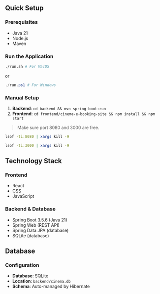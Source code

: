 ## Quick Setup

### Prerequisites
- Java 21
- Node.js
- Maven

### Run the Application
```bash
./run.sh # For MacOS
```
or 
```powershell
./run.ps1 # For Windows
```


### Manual Setup
1. **Backend**: `cd backend && mvn spring-boot:run`
2. **Frontend**: `cd frontend/cinema-e-booking-site && npm install && npm start`


> Make sure port 8080 and 3000 are free.

```bash
lsof -ti:8080 | xargs kill -9
```

```bash
lsof -ti:3000 | xargs kill -9
```

## Technology Stack

### Frontend
- React
- CSS
- JavaScript

### Backend & Database
- Spring Boot 3.5.6 (Java 21)
- Spring Web (REST API)
- Spring Data JPA (database)
- SQLite (database)

## Database

### Configuration
- **Database**: SQLite
- **Location**: `backend/cinema.db`
- **Schema**: Auto-managed by Hibernate